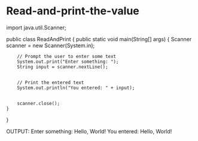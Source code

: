 # Read-and-print-the-value
import java.util.Scanner;


public class ReadAndPrint {
    public static void main(String[] args) {
        Scanner scanner = new Scanner(System.in);


        // Prompt the user to enter some text
        System.out.print("Enter something: ");
        String input = scanner.nextLine();


        // Print the entered text
        System.out.println("You entered: " + input);


        scanner.close();
    }
}


OUTPUT:
Enter something: Hello, World!
You entered: Hello, World!
